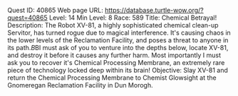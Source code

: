 Quest ID: 40865
Web page URL: https://database.turtle-wow.org/?quest=40865
Level: 14
Min Level: 8
Race: 589
Title: Chemical Betrayal!
Description: The Robot XV-81, a highly sophisticated chemical clean-up Servitor, has turned rogue due to magical interference. It's causing chaos in the lower levels of the Reclamation Facility, and poses a threat to anyone in its path.$B$BI must ask of you to venture into the depths below, locate XV-81, and destroy it before it causes any further harm. Most importantly I must ask you to recover it's Chemical Processing Membrane, an extremely rare piece of technology locked deep within its brain!
Objective: Slay XV-81 and return the Chemical Processing Membrane to Chemist Glowsight at the Gnomeregan Reclamation Facility in Dun Morogh.
